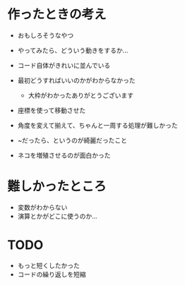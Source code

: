 # 作ったときの考え

- おもしろそうなやつ
- やってみたら、どういう動きをするか...
- コード自体がきれいに並んでいる

- 最初どうすればいいのかがわからなかった
    - 大枠がわかったありがとうございます

- 座標を使って移動させた
- 角度を変えて揃えて、ちゃんと一周する処理が難しかった
- ~だったら、というのが綺麗だったこと

- ネコを増殖させるのが面白かった


# 難しかったところ

- 変数がわからない
- 演算とかがどこに使うのか...


# TODO
- もっと短くしたかった
- コードの繰り返しを短縮

